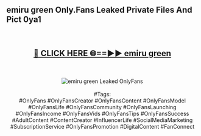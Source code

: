 <h2>emiru green Only.Fans Leaked Private Files And Pict 0ya1</h2>
<br>
<div align="center">
<h2><a href="https://mediafiles.top/emiru_green" rel="nofollow">🔴 CLICK HERE 🌐==►► emiru green</a></h2>
<br>
<br>
<a href="https://mediafiles.top/emiru_green" rel="nofollow" data-target="animated-image.originalLink"><img src="https://i.ibb.co.com/WyWwxjT/player-gif2.gif" alt="emiru green Leaked OnlyFans" style="max-width: 100%; display: inline-block;" data-target="animated-image.originalImage"></a>
<br><br>
#Tags:
<br>
#OnlyFans #OnlyFansCreator #OnlyFansContent #OnlyFansModel #OnlyFansLife #OnlyFansCommunity #OnlyFansLaunching #OnlyFansIncome #OnlyFansVids #OnlyFansTips #OnlyFansSuccess #AdultContent #ContentCreator #InfluencerLife #SocialMediaMarketing #SubscriptionService #OnlyFansPromotion #DigitalContent #FanConnect
</div>
<br>